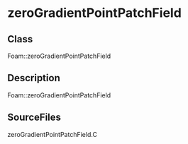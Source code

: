 # zeroGradientPointPatchField 
## Class
Foam::zeroGradientPointPatchField

## Description
Foam::zeroGradientPointPatchField

## SourceFiles
zeroGradientPointPatchField.C

